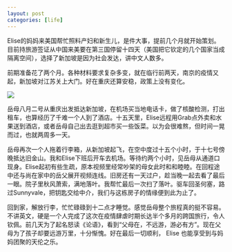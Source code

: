 ```yaml
---
layout: post
categories: [life]
---
```


Elise的妈妈来美国帮忙照料产妇和新生儿，是件大事，提前几个月就开始策划。目前持旅游签证从中国来美要在第三国停留十四天（美国把它钦定的几个国家当成隔离空间），选择了新加坡是因为社会发达，讲中文人数多。

前期准备花了两个月。各种材料要求复杂多变，就在临行前两天，南京的疫情又起，新加坡对江苏关上大门。好在重庆还算安稳，政策上没有变化。

![](https://user-images.githubusercontent.com/7303373/130302874-3a7a6e35-2086-436e-a55c-b39373b85ef4.png)

岳母八月二号从重庆出发抵达新加坡，在机场买当地电话卡，做了核酸检测，打出租车，也算经历了千难一个人到了酒店。十五天里，Elise远程用Grab点外卖和水果送到酒店，或者岳母自己出去逛到超市买一些饭菜。以为会很难熬，但时间一晃而过，也就两周多一天。

岳母再次一个人拖着行李箱，从新加坡起飞，在空中度过十五个小时，于十七号傍晚抵达旧金山。我和Elise下班后开车去机场。等待约两个小时，见岳母从通道口现身。Elise起初有些生疏，原本视频里经常吵架的母女此时和和睦睦。在回程途中还与尚在家中的岳父展开视频连线。旧房还有一天过户，趁当晚一起去看了最后一眼。院子里秋风萧索，满地落叶。我帮忙最后一次扫了落叶。驱车回圣何塞，路过Sunnyvale，把钥匙交给中介，我们与这栋房子的情缘便到此为止了。

回到家，解放行李，忙忙碌碌到十二点才睡觉。感觉岳母整个旅程真的挺不容易。不讲英文，硬是一个人完成了这次在疫情肆虐时期长达半个多月的跨国旅行，令人钦佩。前几天为了起名怒读《论语》，看到“父母在，不远游，游必有方”。现在父母为了孩子却要远游万里，十分惭愧。好在最后一切顺利， Elise 也能享受到与妈妈团聚的天伦之乐。
